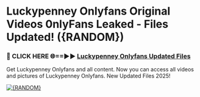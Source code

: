 # Luckypenney Onlyfans Original Videos 0nlyFans Leaked - Files Updated! ({RANDOM})

<h3>🔴 CLICK HERE 🌐==►► <a href="https://betterlinks.top/A2PfLJ" rel="nofollow">Luckypenney Onlyfans Updated Files</a></h3>

Get Luckypenney Onlyfans and all content. Now you can access all videos and pictures of Luckypenney Onlyfans. New Updated Files 2025!

[![{RANDOM}](https://i.imgur.com/ppqm5kG.gif)](https://betterlinks.top/A2PfLJ)